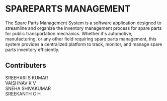 # SPAREPARTS MANAGEMENT

The Spare Parts Management System is a software application designed to streamline and organize the inventory management process for spare parts for public transportation mechanics. Whether it's automotive, manufacturing, or any other field requiring spare parts management, this system provides a centralized platform to track, monitor, and manage spare parts inventory efficiently.

## Contributers
SREEHARI S KUMAR<br>
VAISHNAV K V<br>
SNEHA SHIVAKUMAR<br>
SREEKANTH C H 